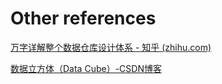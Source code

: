 # Other references

[万字详解整个数据仓库设计体系 - 知乎 (zhihu.com)](https://zhuanlan.zhihu.com/p/358346853)

[数据立方体（Data Cube）-CSDN博客⁤](https://blog.csdn.net/forlogen/article/details/88634117)

